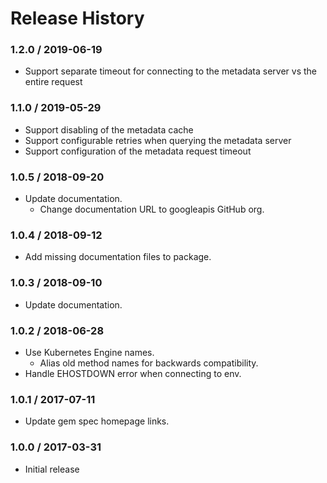 # Release History

### 1.2.0 / 2019-06-19

* Support separate timeout for connecting to the metadata server vs the entire request

### 1.1.0 / 2019-05-29

* Support disabling of the metadata cache
* Support configurable retries when querying the metadata server
* Support configuration of the metadata request timeout

### 1.0.5 / 2018-09-20

* Update documentation.
  * Change documentation URL to googleapis GitHub org.

### 1.0.4 / 2018-09-12

* Add missing documentation files to package.

### 1.0.3 / 2018-09-10

* Update documentation.

### 1.0.2 / 2018-06-28

* Use Kubernetes Engine names.
  * Alias old method names for backwards compatibility.
* Handle EHOSTDOWN error when connecting to env.

### 1.0.1 / 2017-07-11

* Update gem spec homepage links.

### 1.0.0 / 2017-03-31

* Initial release
